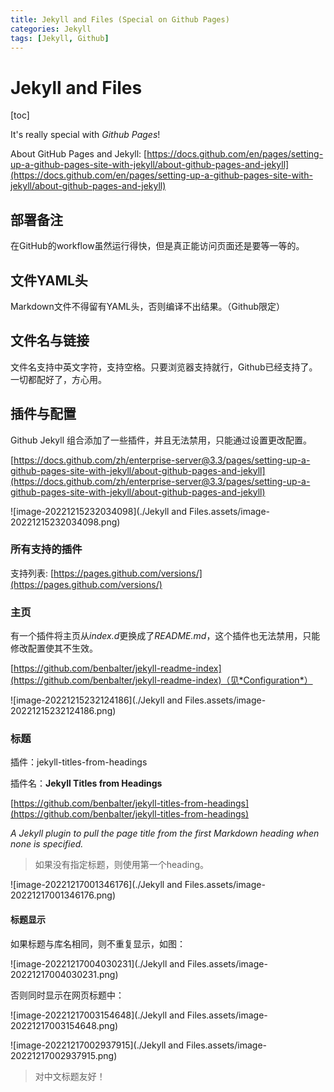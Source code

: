 ```yaml
---
title: Jekyll and Files (Special on Github Pages)
categories: Jekyll
tags: [Jekyll, Github]
---
```


# Jekyll and Files

[toc]

It's really special with *Github Pages*!

About GitHub Pages and Jekyll: [https://docs.github.com/en/pages/setting-up-a-github-pages-site-with-jekyll/about-github-pages-and-jekyll](https://docs.github.com/en/pages/setting-up-a-github-pages-site-with-jekyll/about-github-pages-and-jekyll)

## 部署备注

在GitHub的workflow虽然运行得快，但是真正能访问页面还是要等一等的。

## 文件YAML头

Markdown文件不得留有YAML头，否则编译不出结果。（Github限定）

## 文件名与链接

文件名支持中英文字符，支持空格。只要浏览器支持就行，Github已经支持了。一切都配好了，方心用。

## 插件与配置

Github Jekyll 组合添加了一些插件，并且无法禁用，只能通过设置更改配置。

[https://docs.github.com/zh/enterprise-server@3.3/pages/setting-up-a-github-pages-site-with-jekyll/about-github-pages-and-jekyll](https://docs.github.com/zh/enterprise-server@3.3/pages/setting-up-a-github-pages-site-with-jekyll/about-github-pages-and-jekyll)

![image-20221215232034098](./Jekyll and Files.assets/image-20221215232034098.png)

### 所有支持的插件

支持列表: [https://pages.github.com/versions/](https://pages.github.com/versions/)

### 主页

有一个插件将主页从*index.d*更换成了*README.md*，这个插件也无法禁用，只能修改配置使其不生效。

[https://github.com/benbalter/jekyll-readme-index](https://github.com/benbalter/jekyll-readme-index)（见*Configuration*）

![image-20221215232124186](./Jekyll and Files.assets/image-20221215232124186.png)

### 标题

插件：jekyll-titles-from-headings

插件名：**Jekyll Titles from Headings**

[https://github.com/benbalter/jekyll-titles-from-headings](https://github.com/benbalter/jekyll-titles-from-headings)

*A Jekyll plugin to pull the page title from the first Markdown heading when none is specified.* 

> 如果没有指定标题，则使用第一个heading。

![image-20221217001346176](./Jekyll and Files.assets/image-20221217001346176.png)

#### 标题显示

如果标题与库名相同，则不重复显示，如图：

![image-20221217004030231](./Jekyll and Files.assets/image-20221217004030231.png)

否则同时显示在网页标题中：

![image-20221217003154648](./Jekyll and Files.assets/image-20221217003154648.png)

![image-20221217002937915](./Jekyll and Files.assets/image-20221217002937915.png)

> 对中文标题友好！